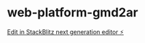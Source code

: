 # web-platform-gmd2ar

[Edit in StackBlitz next generation editor ⚡️](https://stackblitz.com/~/github.com/abderrahim3044/web-platform-gmd2ar)
